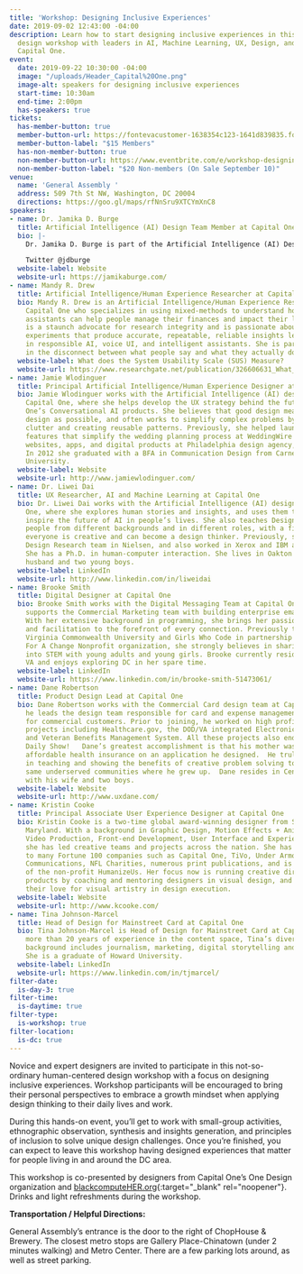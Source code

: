 ```yaml
---
title: 'Workshop: Designing Inclusive Experiences'
date: 2019-09-02 12:43:00 -04:00
description: Learn how to start designing inclusive experiences in this human-centered
  design workshop with leaders in AI, Machine Learning, UX, Design, and Product from
  Capital One.
event:
  date: 2019-09-22 10:30:00 -04:00
  image: "/uploads/Header_Capital%20One.png"
  image-alt: speakers for designing inclusive experiences
  start-time: 10:30am
  end-time: 2:00pm
  has-speakers: true
tickets:
  has-member-button: true
  member-button-url: https://fontevacustomer-1638354c123-1641d839835.force.com/services/oauth2/authorize?client_id=3MVG9nthuDc9owbcOq7_07W.HriOQQPWTbMkrpOla.ajDQlTHf4_uby_mhwylcX.mJBU2O2SppTiZMS0J_HJd&response_type=code&redirect_uri=https://ikit.aiga.org/ikit_national_util/ikit-national-util-sso-redirect/&state=https%3A%2F%2Fdc.aiga.org%2Fevent%2Fdcdw-workshop-designing-inclusive-experiences%2F%3Fredirect_source%3Deventbrite_register
  member-button-label: "$15 Members"
  has-non-member-button: true
  non-member-button-url: https://www.eventbrite.com/e/workshop-designing-inclusive-experiences-tickets-71289088583
  non-member-button-label: "$20 Non-members (On Sale September 10)"
venue:
  name: 'General Assembly '
  address: 509 7th St NW, Washington, DC 20004
  directions: https://goo.gl/maps/rfNnSru9XTCYmXnC8
speakers:
- name: Dr. Jamika D. Burge
  title: Artificial Intelligence (AI) Design Team Member at Capital One
  bio: |-
    Dr. Jamika D. Burge is part of the Artificial Intelligence (AI) Design team that creates experiences for conversation and intelligent AI at Capital One. Before that, she was a tech consultant the Defense Advanced Research Projects Agency, supporting innovative tech programs that were funded at over $70 million. Jamika is also the co-founder of blackcomputeHER, an organization dedicated to supporting computational and design thinking capacity, as well as workforce development for black women and girls. She is an authority in human-centered design, inclusive research in tech, and the intersectionality of black women and girls in computing+tech. She has consulted for Google, the National Center for Women in Technology (NCWIT), and the American Association of Colleges & Universities (AAC&U). Jamika and her work have been featured in the New York Times and ComputerWorld, and has been recognized by HackBright Academy as a Top Tech Leader to Watch.

    Twitter @jdburge
  website-label: Website
  website-url: https://jamikaburge.com/
- name: Mandy R. Drew
  title: Artificial Intelligence/Human Experience Researcher at Capital One
  bio: Mandy R. Drew is an Artificial Intelligence/Human Experience Researcher at
    Capital One who specializes in using mixed-methods to understand how intelligent
    assistants can help people manage their finances and impact their lives. Mandy
    is a staunch advocate for research integrity and is passionate about designing
    experiments that produce accurate, repeatable, reliable insights leading to innovations
    in responsible AI, voice UI, and intelligent assistants. She is particularly interested
    in the disconnect between what people say and what they actually do.
  website-label: What does the System Usability Scale (SUS) Measure?
  website-url: https://www.researchgate.net/publication/326606631_What_does_the_System_Usability_Scale_SUS_Measure
- name: Jamie Wlodinguer
  title: Principal Artificial Intelligence/Human Experience Designer at Capital One
  bio: Jamie Wlodinguer works with the Artificial Intelligence (AI) design team at
    Capital One, where she helps develop the UX strategy behind the future of Capital
    One’s Conversational AI products. She believes that good design means as little
    design as possible, and often works to simplify complex problems by subtracting
    clutter and creating reusable patterns. Previously, she helped launch new product
    features that simplify the wedding planning process at WeddingWire and designed
    websites, apps, and digital products at Philadelphia design agency, O3 World.
    In 2012 she graduated with a BFA in Communication Design from Carnegie Mellon
    University.
  website-label: Website
  website-url: http://www.jamiewlodinguer.com/
- name: Dr. Liwei Dai
  title: UX Researcher, AI and Machine Learning at Capital One
  bio: Dr. Liwei Dai works with the Artificial Intelligence (AI) design team at Capital
    One, where she explores human stories and insights, and uses them to guide and
    inspire the future of AI in people’s lives. She also teaches Design Thinking to
    people from different backgrounds and in different roles, with a firm belief that
    everyone is creative and can become a design thinker. Previously, she led the
    Design Research team in Nielsen, and also worked in Xerox and IBM as a researcher.
    She has a Ph.D. in human-computer interaction. She lives in Oakton VA with her
    husband and two young boys.
  website-label: LinkedIn
  website-url: http://www.linkedin.com/in/liweidai
- name: Brooke Smith
  title: Digital Designer at Capital One
  bio: Brooke Smith works with the Digital Messaging Team at Capital One, where she
    supports the Commercial Marketing team with building enterprise email communications.
    With her extensive background in programming, she brings her passion for technology
    and facilitation to the forefront of every connection. Previously teaching at
    Virginia Commonwealth University and Girls Who Code in partnership with Girls
    For A Change Nonprofit organization, she strongly believes in sharing her path
    into STEM with young adults and young girls. Brooke currently resides in Woodbridge,
    VA and enjoys exploring DC in her spare time.
  website-label: LinkedIn
  website-url: https://www.linkedin.com/in/brooke-smith-51473061/
- name: Dane Robertson
  title: Product Design Lead at Capital One
  bio: Dane Robertson works with the Commercial Card design team at Capital One, where
    he leads the design team responsible for card and expense management solutions
    for commercial customers. Prior to joining, he worked on high profile government
    projects including Healthcare.gov, the DOD/VA integrated Electronic Health Record,
    and Veteran Benefits Management System. All these projects also ended up on the
    Daily Show!   Dane’s greatest accomplishment is that his mother was able to find
    affordable health insurance on an application he designed.  He truly believes
    in teaching and showing the benefits of creative problem solving to those in the
    same underserved communities where he grew up.  Dane resides in Centreville, VA
    with his wife and two boys.
  website-label: Website
  website-url: http://www.uxdane.com/
- name: Kristin Cooke
  title: Principal Associate User Experience Designer at Capital One
  bio: Kristin Cooke is a two-time global award-winning designer from Silver Spring,
    Maryland. With a background in Graphic Design, Motion Effects + Animation, Photography,
    Video Production, Front-end Development, User Interface and Experience Design,
    she has led creative teams and projects across the nation. She has contributed
    to many Fortune 100 companies such as Capital One, TiVo, Under Armour, Discovery
    Communications, NFL Charities, numerous print publications, and is the founder
    of the non-profit HumanizeUs. Her focus now is running creative direction of user
    products by coaching and mentoring designers in visual design, and reigniting
    their love for visual artistry in design execution.
  website-label: Website
  website-url: http://www.kcooke.com/
- name: Tina Johnson-Marcel
  title: Head of Design for Mainstreet Card at Capital One
  bio: Tina Johnson-Marcel is Head of Design for Mainstreet Card at Capital One. With
    more than 20 years of experience in the content space, Tina’s diverse professional
    background includes journalism, marketing, digital storytelling and social media.
    She is a graduate of Howard University.
  website-label: LinkedIn
  website-url: https://www.linkedin.com/in/tjmarcel/
filter-date:
  is-day-3: true
filter-time:
  is-daytime: true
filter-type:
  is-workshop: true
filter-location:
  is-dc: true
---
```


Novice and expert designers are invited to participate in this not-so-ordinary human-centered design workshop with a focus on designing inclusive experiences. Workshop participants will be encouraged to bring their personal perspectives to embrace a growth mindset when applying design thinking to their daily lives and work.
 
During this hands-on event, you’ll get to work with small-group activities, ethnographic observation, synthesis and insights generation, and principles of inclusion to solve unique design challenges. Once you’re finished, you can expect to leave this workshop having designed experiences that matter for people living in and around the DC area. 

This workshop is co-presented by designers from Capital One’s One Design organization and [blackcomputeHER.org](https://blackcomputeher.org/){:target="_blank" rel="noopener"}. Drinks and light refreshments during the workshop.

**Transportation / Helpful Directions:**

General Assembly’s entrance is the door to the right of ChopHouse & Brewery. The closest metro stops are Gallery Place-Chinatown (under 2 minutes walking) and Metro Center. There are a few parking lots around, as well as street parking.